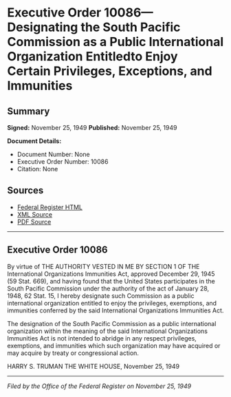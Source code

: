 # Executive Order 10086—Designating the South Pacific Commission as a Public International Organization Entitledto Enjoy Certain Privileges, Exceptions, and Immunities

## Summary

**Signed:** November 25, 1949
**Published:** November 25, 1949

**Document Details:**
- Document Number: None
- Executive Order Number: 10086
- Citation: None

## Sources
- [Federal Register HTML](https://www.presidency.ucsb.edu/documents/executive-order-10086-designating-the-south-pacific-commission-public-international)
- [XML Source](None)
- [PDF Source](None)

---

## Executive Order 10086

By virtue of THE AUTHORITY VESTED IN ME BY SECTION 1 OF THE International Organizations Immunities Act, approved December 29, 1945 (59 Stat. 669), and having found that the United States participates in the South Pacific Commission under the authority of the act of January 28, 1948, 62 Stat. 15, I hereby designate such Commission as a public international organization entitled to enjoy the privileges, exemptions, and immunities conferred by the said International Organizations Immunities Act.

The designation of the South Pacific Commission as a public international organization within the meaning of the said International Organizations Immunities Act is not intended to abridge in any respect privileges, exemptions, and immunities which such organization may have acquired or may acquire by treaty or congressional action.

HARRY S. TRUMAN
THE WHITE HOUSE,
November 25, 1949

---

*Filed by the Office of the Federal Register on November 25, 1949*
